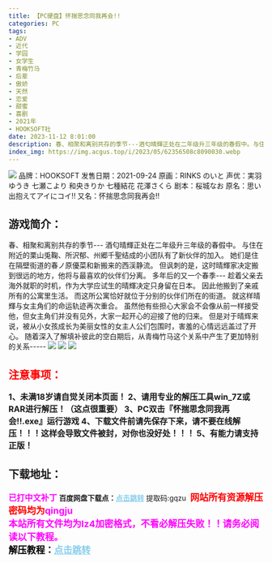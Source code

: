 ```yaml
---
title: 【PC硬盘】怀揣思念同我再会!!
categories: PC
tags:
- ADV
- 近代
- 学园
- 女学生
- 青梅竹马
- 后辈
- 傲娇
- 天然
- 恋爱
- 甜蜜
- 喜剧
- 2021年
- HOOKSOFT社
date: 2023-11-12 8:01:00
description: 春、相聚和离别共存的季节---酒匂晴輝正处在二年级升三年级的春假中。与住在附近的栗山兎鞠、所沢郁、州郷千聖结成的小团队有了新伙伴的加入。她们是住在隔壁街道的春ノ原優菜和新搬来的西渓静流。但讽刺的是，这时晴輝家决定搬到很远的地方，他将与最喜欢的伙伴们分离。多年后的又一个春季---
index_img: https://img.acgus.top/i/2023/05/62356508c8090030.webp
---
```

![](https://img.acgus.top/i/2023/05/62356508c8090030.webp)
品牌：HOOKSOFT
发售日期：2021-09-24
原画：RINKS のいと
声优：実羽ゆうき 七瀬こより 和央きりか 七種結花 花澤さくら
剧本：桜城なお
原名：思い出抱えてアイにコイ!!
又名：怀揣思念同我再会!!

## 游戏简介：
春、相聚和离别共存的季节---
酒匂晴輝正处在二年级升三年级的春假中。
与住在附近的栗山兎鞠、所沢郁、州郷千聖结成的小团队有了新伙伴的加入。
她们是住在隔壁街道的春ノ原優菜和新搬来的西渓静流。
但讽刺的是，这时晴輝家决定搬到很远的地方，他将与最喜欢的伙伴们分离。
多年后的又一个春季---
趁着父亲去海外就职的时机，作为大学应试生的晴輝决定只身留在日本。
因此他搬到了亲戚所有的公寓里生活。
而这所公寓恰好就位于分别的伙伴们所在的街道。
就这样晴輝与女主角们的命运轨迹再次重合。
虽然他有些担心大家会不会像从前一样接受他，但女主角们并没有见外，大家一起开心的迎接了他的归来。
但是对于晴辉来说，被从小女孩成长为美丽女性的女主人公们包围时，害羞的心情远远盖过了开心。
随着深入了解填补彼此的空白期后，从青梅竹马这个关系中产生了更加特别的关系-----
![](https://img.acgus.top/i/2023/05/c6f2f2a8a9090043.webp)
![](https://img.acgus.top/i/2023/05/0920f46001090038.webp)
![](https://img.acgus.top/i/2023/05/e6616f3422090034.webp)





## <font color=#FF0000 >注意事项：</font>
<font size=3><b>1、未满18岁请自觉关闭本页面！
2、请用专业的解压工具win_7Z或RAR进行解压！（这点很重要）
3、PC双击『怀揣思念同我再会!!.exe』运行游戏
4、下载文件前请先保存下来，请不要在线解压！！！这样会导致文件被封，对你也没好处！！！
5、有能力请支持正版！</b></font>

## 下载地址：
<font color=#FF00FF size=3><b>已打中文补丁</b></font>
<b>百度网盘下载点：</b><a href="https://pan.baidu.com/s/1pqu4WA9jG6NXSZbKilwX3A?pwd=gqzu" style="color: #87CEEB;"><b>点击跳转</b></a> 提取码:gqzu
<a style="padding: 0" href="https://post.qingju.org/AD/"><img style="max-width:100%" src="https://img.acgus.top/i/2024/07/478f689b8021d8d499ab43d21acf137a.gif" alt=""></a>
<b><font color=#FF0000 size=4>网站所有资源解压密码均为</b></font><b><font color=#FF00FF size=4>qingju</font><font color=#FF0000 ></font></b><br><b><font color=#FF00FF size=4>本站所有文件均为lz4加密格式，不看必解压失败！！请务必阅读以下教程。</b></font><br><b><font color=#000 size=4>解压教程：</b><a href="https://post.qingju.org/tutorial/000/" style="color: #87CEEB;"><b>点击跳转</b></a>

